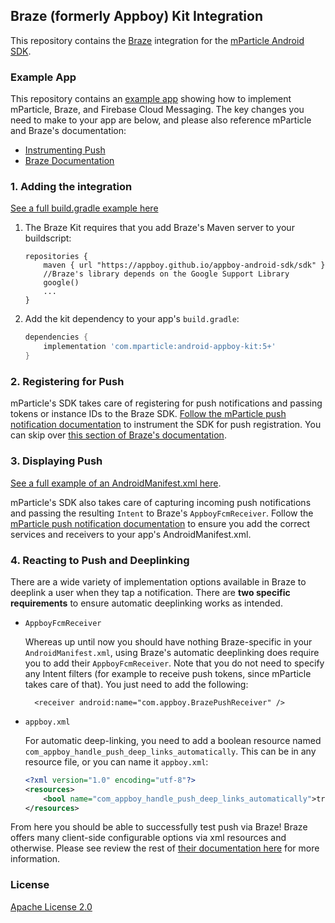## Braze (formerly Appboy) Kit Integration

This repository contains the [Braze](https://www.braze.com/) integration for the [mParticle Android SDK](https://github.com/mParticle/mparticle-android-sdk).

### Example App

This repository contains an [example app](https://github.com/mparticle-integrations/mparticle-android-integration-appboy/tree/master/example) showing how to implement mParticle, Braze, and Firebase Cloud Messaging. The key changes you need to make to your app are below, and please also reference mParticle and Braze's documentation:

- [Instrumenting Push](https://docs.mparticle.com/developers/sdk/android/push-notifications)
- [Braze Documentation](https://docs.mparticle.com/integrations/braze/event)

### 1. Adding the integration

[See a full build.gradle example here](https://github.com/mparticle-integrations/mparticle-android-integration-appboy/blob/master/example/build.gradle)

1. The Braze Kit requires that you add Braze's Maven server to your buildscript:

    ```
    repositories {
        maven { url "https://appboy.github.io/appboy-android-sdk/sdk" }
        //Braze's library depends on the Google Support Library
        google()
        ...
    }
    ```

2. Add the kit dependency to your app's `build.gradle`:

    ```groovy
    dependencies {
        implementation 'com.mparticle:android-appboy-kit:5+'
    }
    ```

### 2. Registering for Push

mParticle's SDK takes care of registering for push notifications and passing tokens or instance IDs to the Braze SDK. [Follow the mParticle push notification documentation](https://docs.mparticle.com/developers/sdk/android/push-notifications#register-for-push-notifications) to instrument the SDK for push registration. You can skip over [this section of Braze's documentation](https://www.braze.com/docs/developer_guide/platform_integration_guides/android/push_notifications/integration/#registering-for-push).

### 3. Displaying Push

[See a full example of an AndroidManifest.xml here](https://github.com/mparticle-integrations/mparticle-android-integration-appboy/blob/master/example/src/main/AndroidManifest.xml).

mParticle's SDK also takes care of capturing incoming push notifications and passing the resulting `Intent` to Braze's `AppboyFcmReceiver`. Follow the [mParticle push notification documentation](https://docs.mparticle.com/developers/sdk/android/push-notifications#display-push-notifications) to ensure you add the correct services and receivers to your app's AndroidManifest.xml.

### 4. Reacting to Push and Deeplinking

There are a wide variety of implementation options available in Braze to deeplink a user when they tap a notification. There are **two specific requirements** to ensure automatic deeplinking works as intended.

- `AppboyFcmReceiver`

    Whereas up until now you should have nothing Braze-specific in your `AndroidManifest.xml`, using Braze's automatic deeplinking does require you to add their `AppboyFcmReceiver`. Note that you do not need to specify any Intent filters (for example to receive push tokens, since mParticle takes care of that). You just need to add the following:

        <receiver android:name="com.appboy.BrazePushReceiver" />
    
- `appboy.xml`

    For automatic deep-linking, you need to add a boolean resource named `com_appboy_handle_push_deep_links_automatically`. This can be in any resource file, or you can name it `appboy.xml`:

    ```xml
    <?xml version="1.0" encoding="utf-8"?>
    <resources>
        <bool name="com_appboy_handle_push_deep_links_automatically">true</bool>
    </resources>
    ```


From here you should be able to successfully test push via Braze! Braze offers many client-side configurable options via xml resources and otherwise. Please see review the rest of [their documentation here](https://www.braze.com/docs/developer_guide/platform_integration_guides/android/push_notifications/integration/#step-3-add-deep-links) for more information.

### License

[Apache License 2.0](http://www.apache.org/licenses/LICENSE-2.0)
